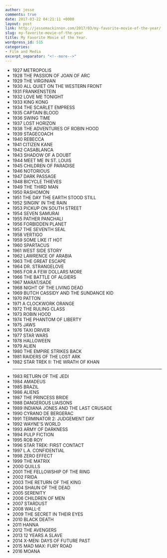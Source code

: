 ```yaml
---
author: jesse
comments: true
date: 2017-03-22 04:21:11 +0000
layout: post
link: http://jessemackinnon.com/2017/03/my-favorite-movie-of-the-year/
slug: my-favorite-movie-of-the-year
title: My Favorite Movie of the Year.
wordpress_id: 515
categories:
- Film and Media
excerpt_separator: "<!--more-->"
---
```


<!--more-->
<ul class="list--no-bullet">
  <li>1927 METROPOLIS</li>
  <li>1928 THE PASSION OF JOAN OF ARC</li>
  <li>1929 THE VIRGINIAN</li>
  <li>1930 ALL QUIET ON THE WESTERN FRONT</li>
  <li>1931 FRANKENSTEIN</li>
  <li>1932 LOVE ME TONIGHT</li>
  <li>1933 KING KONG</li>
  <li>1934 THE SCARLET EMPRESS</li>
  <li>1935 CAPTAIN BLOOD</li>
  <li>1936 SWING TIME</li>
  <li>1937 LOST HORIZON</li>
  <li>1938 THE ADVENTURES OF ROBIN HOOD
  <li>1939 STAGECOACH
  <li>1940 REBECCA
  <li>1941 CITIZEN KANE
  <li>1942 CASABLANCA
  <li>1943 SHADOW OF A DOUBT
  <li>1944 MEET ME IN ST. LOUIS
  <li>1945 CHILDREN OF PARADISE
  <li>1946 NOTORIOUS
  <li>1947 DARK PASSAGE
  <li>1948 BICYCLE THIEVES
  <li>1949 THE THIRD MAN
  <li>1950 RASHOMON
  <li>1951 THE DAY THE EARTH STOOD STILL
  <li>1952 SINGIN' IN THE RAIN
  <li>1953 PICKUP ON SOUTH STREET
  <li>1954 SEVEN SAMURAI
  <li>1955 PATHER PANCHALI
  <li>1956 FORBIDDEN PLANET
  <li>1957 THE SEVENTH SEAL
  <li>1958 VERTIGO
  <li>1959 SOME LIKE IT HOT
  <li>1960 SPARTACUS
  <li>1961 WEST SIDE STORY
  <li>1962 LAWRENCE OF ARABIA
  <li>1963 THE GREAT ESCAPE
  <li>1964 DR. STRANGELOVE
  <li>1965 FOR A FEW DOLLARS MORE
  <li>1966 THE BATTLE OF ALGIERS
  <li>1967 MARAT/SADE
  <li>1968 NIGHT OF THE LIVING DEAD
  <li>1969 BUTCH CASSIDY AND THE SUNDANCE KID
  <li>1970 PATTON
  <li>1971 A CLOCKWORK ORANGE
  <li>1972 THE RULING CLASS
  <li>1973 ROBIN HOOD
  <li>1974 THE PHANTOM OF LIBERTY
  <li>1975 JAWS
  <li>1976 TAXI DRIVER
  <li>1977 STAR WARS
  <li>1978 HALLOWEEN
  <li>1979 ALIEN
  <li>1980 THE EMPIRE STRIKES BACK
  <li>1981 RAIDERS OF THE LOST ARK
  <li>1982 STAR TREK II: THE WRATH OF KHAN</li>


  <hr>
  <li>1983 RETURN OF THE JEDI
  <li>1984 AMADEUS
  <li>1985 BRAZIL
  <li>1986 ALIENS
  <li>1987 THE PRINCESS BRIDE
  <li>1988 DANGEROUS LIAISONS
  <li>1989 INDIANA JONES AND THE LAST CRUSADE
  <li>1990 CYRANO DE BERGERAC
  <li>1991 TERMINATOR 2: JUDGEMENT DAY
  <li>1992 WAYNE'S WORLD
  <li>1993 ARMY OF DARKNESS
  <li>1994 PULP FICTION
  <li>1995 ROB ROY
  <li>1996 STAR TREK: FIRST CONTACT
  <li>1997 L.A. CONFIDENTIAL
  <li>1998 ZERO EFFECT
  <li>1999 THE MATRIX
  <li>2000 QUILLS
  <li>2001 THE FELLOWSHIP OF THE RING
  <li>2002 FRIDA
  <li>2003 THE RETURN OF THE KING
  <li>2004 SHAUN OF THE DEAD
  <li>2005 SERENITY
  <li>2006 CHILDREN OF MEN
  <li>2007 STARDUST
  <li>2008 WALL-E
  <li>2009 THE SECRET IN THEIR EYES
  <li>2010 BLACK DEATH
  <li>2011 HANNA
  <li>2012 THE AVENGERS
  <li>2013 12 YEARS A SLAVE
  <li>2014 X-MEN: DAYS OF FUTURE PAST
  <li>2015 MAD MAX: FURY ROAD
  <li>2016 MOANA</li>
